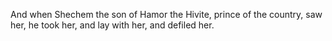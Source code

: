 And when Shechem the son of Hamor the Hivite, prince of the country, saw her, he took her, and lay with her, and defiled her.
